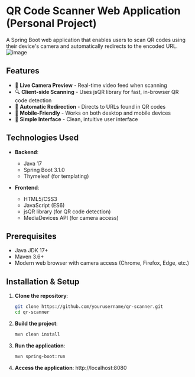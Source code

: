 # QR Code Scanner Web Application (Personal Project)

A Spring Boot web application that enables users to scan QR codes using their device's camera and automatically redirects to the encoded URL.
![image](https://github.com/user-attachments/assets/47455718-d8df-4f0d-aa2e-f231796584fd)

## Features

- 🎥 **Live Camera Preview** - Real-time video feed when scanning
- 🔍 **Client-side Scanning** - Uses jsQR library for fast, in-browser QR code detection
- 🔗 **Automatic Redirection** - Directs to URLs found in QR codes
- 📱 **Mobile-Friendly** - Works on both desktop and mobile devices
- 🚀 **Simple Interface** - Clean, intuitive user interface

## Technologies Used

- **Backend**:
  - Java 17
  - Spring Boot 3.1.0
  - Thymeleaf (for templating)

- **Frontend**:
  - HTML5/CSS3
  - JavaScript (ES6)
  - jsQR library (for QR code detection)
  - MediaDevices API (for camera access)

## Prerequisites

- Java JDK 17+
- Maven 3.6+
- Modern web browser with camera access (Chrome, Firefox, Edge, etc.)

## Installation & Setup

1. **Clone the repository**:
   ```bash
   git clone https://github.com/yourusername/qr-scanner.git
   cd qr-scanner
2. **Build the project**:
   ```bash
   mvn clean install
4. **Run the application**:
   ```bash
   mvn spring-boot:run
6. **Access the application**:
   http://localhost:8080
